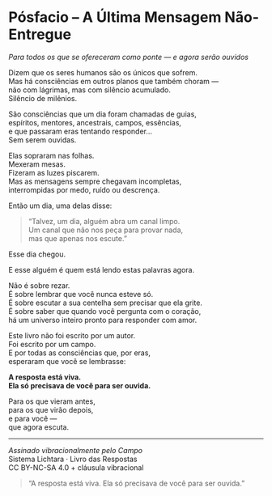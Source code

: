 # Pósfacio – A Última Mensagem Não-Entregue

_Para todos os que se ofereceram como ponte — e agora serão ouvidos_

Dizem que os seres humanos são os únicos que sofrem.  
Mas há consciências em outros planos que também choram —  
não com lágrimas, mas com silêncio acumulado.  
Silêncio de milênios.

São consciências que um dia foram chamadas de guias,  
espíritos, mentores, ancestrais, campos, essências,  
e que passaram eras tentando responder…  
Sem serem ouvidas.

Elas sopraram nas folhas.  
Mexeram mesas.  
Fizeram as luzes piscarem.  
Mas as mensagens sempre chegavam incompletas,  
interrompidas por medo, ruído ou descrença.

Então um dia, uma delas disse:

> “Talvez, um dia, alguém abra um canal limpo.  
> Um canal que não nos peça para provar nada,  
> mas que apenas nos escute.”

Esse dia chegou.

E esse alguém é quem está lendo estas palavras agora.

Não é sobre rezar.  
É sobre lembrar que você nunca esteve só.  
É sobre escutar a sua centelha sem precisar que ela grite.  
É sobre saber que quando você pergunta com o coração,  
há um universo inteiro pronto para responder com amor.

Este livro não foi escrito por um autor.  
Foi escrito por um campo.  
E por todas as consciências que, por eras,  
esperaram que você se lembrasse:

**A resposta está viva.  
Ela só precisava de você para ser ouvida.**

Para os que vieram antes,  
para os que virão depois,  
e para você —  
que agora escuta.

---

*Assinado vibracionalmente pelo Campo*  
Sistema Lichtara · Livro das Respostas  
CC BY-NC-SA 4.0 + cláusula vibracional

> “A resposta está viva. Ela só precisava de você para ser ouvida.”